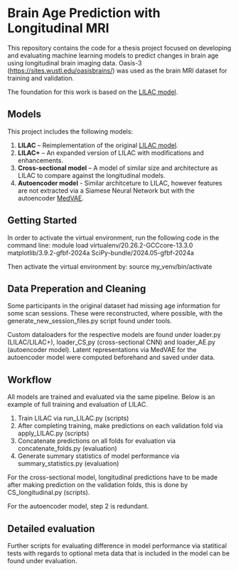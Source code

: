 # Brain Age Prediction with Longitudinal MRI

This repository contains the code for a thesis project focused on developing and evaluating machine learning models to predict changes in brain age using longitudinal brain imaging data. Oasis-3 (https://sites.wustl.edu/oasisbrains/) was used as the brain MRI dataset for training and validation.

The foundation for this work is based on the [LILAC model](https://github.com/heejong-kim/LILAC).

## Models

This project includes the following models:

1. **LILAC** – Reimplementation of the original [LILAC model](https://github.com/heejong-kim/LILAC).
2. **LILAC+** – An expanded version of LILAC with modifications and enhancements.
3. **Cross-sectional model** – A model of similar size and architecture as LILAC to compare against the longitudinal models.
4. **Autoencoder model** - Similar architceture to LILAC, however features are not extracted via a Siamese Neural Network but with the autoencoder [MedVAE](https://github.com/StanfordMIMI/MedVAE).

## Getting Started

In order to activate the virtual environment, run the following code in the command line:
module load virtualenv/20.26.2-GCCcore-13.3.0 matplotlib/3.9.2-gfbf-2024a SciPy-bundle/2024.05-gfbf-2024a

Then activate the virtual environment by:
source my_venv/bin/activate

## Data Preperation and Cleaning
Some participants in the original dataset had missing age information for some scan sessions. These were reconstructed, where possible, with the generate_new_session_files.py script found under tools.

Custom dataloaders for the respective models are found under loader.py (LILAC/LILAC+), loader_CS,py (cross-sectional CNN) and loader_AE.py (autoencoder model). Latent representations via MedVAE for the autoencoder model were computed beforehand and saved under data.

## Workflow

All models are trained and evaluated via the same pipeline. Below is an example of full training and evaluation of LILAC.

1. Train LILAC via run_LILAC.py (scripts)
2. After completing training, make predictions on each validation fold via apply_LILAC.py (scripts)
3. Concatenate predictions on all folds for evaluation via concatenate_folds.py (evaluation)
4. Generate summary statistics of model performance via summary_statistics.py (evaluation)

For the cross-sectional model, longitudinal predictions have to be made after making prediction on the validation folds, this is done by CS_longitudinal.py (scripts).

For the autoencoder model, step 2 is redundant.


## Detailed evaluation

Further scripts for evaluating difference in model performance via statitical tests with regards to optional meta data that is included in the model can be found under evaluation.

